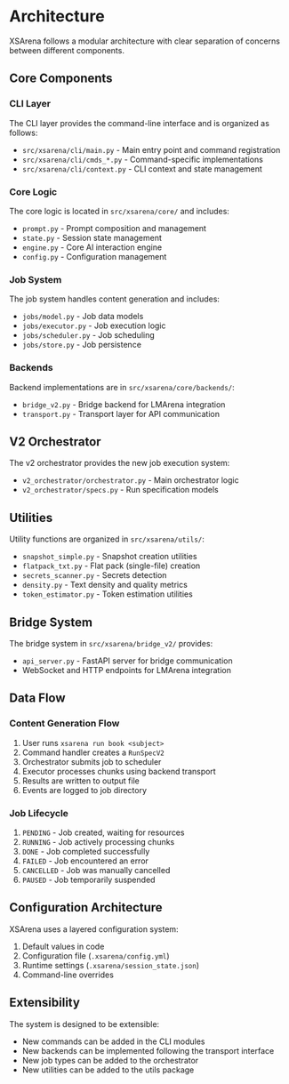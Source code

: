 # Architecture

XSArena follows a modular architecture with clear separation of concerns between different components.

## Core Components

### CLI Layer
The CLI layer provides the command-line interface and is organized as follows:
- `src/xsarena/cli/main.py` - Main entry point and command registration
- `src/xsarena/cli/cmds_*.py` - Command-specific implementations
- `src/xsarena/cli/context.py` - CLI context and state management

### Core Logic
The core logic is located in `src/xsarena/core/` and includes:
- `prompt.py` - Prompt composition and management
- `state.py` - Session state management
- `engine.py` - Core AI interaction engine
- `config.py` - Configuration management

### Job System
The job system handles content generation and includes:
- `jobs/model.py` - Job data models
- `jobs/executor.py` - Job execution logic
- `jobs/scheduler.py` - Job scheduling
- `jobs/store.py` - Job persistence

### Backends
Backend implementations are in `src/xsarena/core/backends/`:
- `bridge_v2.py` - Bridge backend for LMArena integration
- `transport.py` - Transport layer for API communication

## V2 Orchestrator

The v2 orchestrator provides the new job execution system:
- `v2_orchestrator/orchestrator.py` - Main orchestrator logic
- `v2_orchestrator/specs.py` - Run specification models

## Utilities

Utility functions are organized in `src/xsarena/utils/`:
- `snapshot_simple.py` - Snapshot creation utilities
- `flatpack_txt.py` - Flat pack (single-file) creation
- `secrets_scanner.py` - Secrets detection
- `density.py` - Text density and quality metrics
- `token_estimator.py` - Token estimation utilities

## Bridge System

The bridge system in `src/xsarena/bridge_v2/` provides:
- `api_server.py` - FastAPI server for bridge communication
- WebSocket and HTTP endpoints for LMArena integration

## Data Flow

### Content Generation Flow
1. User runs `xsarena run book <subject>`
2. Command handler creates a `RunSpecV2`
3. Orchestrator submits job to scheduler
4. Executor processes chunks using backend transport
5. Results are written to output file
6. Events are logged to job directory

### Job Lifecycle
1. `PENDING` - Job created, waiting for resources
2. `RUNNING` - Job actively processing chunks
3. `DONE` - Job completed successfully
4. `FAILED` - Job encountered an error
5. `CANCELLED` - Job was manually cancelled
6. `PAUSED` - Job temporarily suspended

## Configuration Architecture

XSArena uses a layered configuration system:
1. Default values in code
2. Configuration file (`.xsarena/config.yml`)
3. Runtime settings (`.xsarena/session_state.json`)
4. Command-line overrides

## Extensibility

The system is designed to be extensible:
- New commands can be added in the CLI modules
- New backends can be implemented following the transport interface
- New job types can be added to the orchestrator
- New utilities can be added to the utils package
